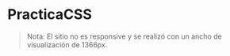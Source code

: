 # PracticaCSS
> Nota: El sitio no es responsive y se realizó con un ancho de visualización de 1366px.
